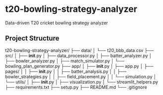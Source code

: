 # t20-bowling-strategy-analyzer
Data-driven T20 cricket bowling strategy analyzer

## Project Structure
t20-bowling-strategy-analyzer/
├── data/
│   └── t20_bbb_data.csv
├── src/
│   ├── __init__.py
│   ├── data_processor.py
│   ├── batter_analyzer.py
│   ├── bowler_analyzer.py
│   ├── match_simulator.py
│   └── bowling_plan_generator.py
├── app/
│   ├── __init__.py
│   ├── app.py
│   ├── pages/
│   │   ├── __init__.py
│   │   ├── batter_analysis.py
│   │   ├── bowler_strategies.py
│   │   ├── field_placement.py
│   │   └── simulation.py
│   └── utils/
│       ├── __init__.py
│       ├── visualization.py
│       └── streamlit_helpers.py
├── requirements.txt
├── setup.py
├── README.md
└── .gitignore
